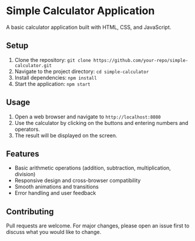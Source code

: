 # Simple Calculator Application

A basic calculator application built with HTML, CSS, and JavaScript.

## Setup

1. Clone the repository: `git clone https://github.com/your-repo/simple-calculator.git`
2. Navigate to the project directory: `cd simple-calculator`
3. Install dependencies: `npm install`
4. Start the application: `npm start`

## Usage

1. Open a web browser and navigate to `http://localhost:8080`
2. Use the calculator by clicking on the buttons and entering numbers and operators.
3. The result will be displayed on the screen.

## Features

* Basic arithmetic operations (addition, subtraction, multiplication, division)
* Responsive design and cross-browser compatibility
* Smooth animations and transitions
* Error handling and user feedback

## Contributing

Pull requests are welcome. For major changes, please open an issue first to discuss what you would like to change.